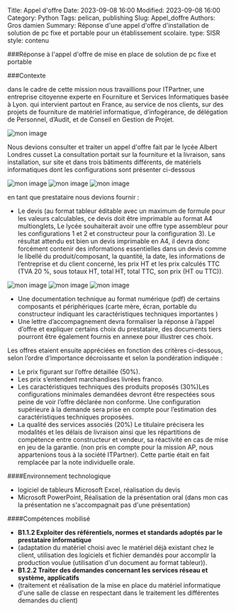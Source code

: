 Title: Appel d'offre
Date: 2023-09-08 16:00
Modified: 2023-09-08 16:00
Category: Python
Tags: pelican, publishing
Slug: Appel_doffre
Authors: Gros damien
Summary: Réponse d'une appel d'offre d'installation de solution de pc fixe et 		portable pour un établissement scolaire.
type: SISR
style: contenu


###Réponse à l'appel d'offre de mise en place de solution de pc fixe et portable

###Contexte

dans le cadre de cette mission nous travaillions pour ITPartner, une entreprise citoyenne experte en Fourniture et Services Informatiques basée à Lyon.
qui intervient partout en France, au service de nos clients, sur des projets de fourniture de matériel informatique,
d’infogérance, de délégation de Personnel, d’Audit, et de Conseil en Gestion de Projet.

![mon image](./themes/mon-theme-pelican/static/images/appel_doffre/logo_itparter.png)

Nous devions consulter et traiter un appel d'offre fait par le lycée Albert Londres cusset
La consultation portait sur la fourniture et la livraison, sans installation, sur site et
dans trois bâtiments différents, de matériels informatiques dont les configurations
sont présenter ci-dessous

![mon image](./themes/mon-theme-pelican/static/images/appel_doffre/capture_config_1.png) ![mon image](./themes/mon-theme-pelican/static/images/appel_doffre/capture_config_2.png)
![mon image](./themes/mon-theme-pelican/static/images/appel_doffre/capture_config_3.png)

en tant que prestataire nous devions fournir :

- Le devis (au format tableur éditable avec un maximum de formule pour les
valeurs calculables, ce devis doit être imprimable au format A4 multionglets,
Le lycée souhaiterait avoir une offre type assembleur pour les configurations
1 et 2 et constructeur pour la configuration 3). Le résultat attendu est bien un
devis imprimable en A4, il devra donc forcément contenir des informations
essentielles dans un devis comme le libellé du produit/composant, la
quantité, la date, les informations de l’entreprise et du client concerné, les
prix HT et les prix calculés TTC (TVA 20 %, sous totaux HT, total HT, total
TTC, son prix (HT ou TTC)).

![mon image](./themes/mon-theme-pelican/static/images/appel_doffre/capture_devis_1.png) ![mon image](./themes/mon-theme-pelican/static/images/appel_doffre/capture_devis_2.png)
![mon image](./themes/mon-theme-pelican/static/images/appel_doffre/capture_devis_3.png)

- Une documentation technique au format numérique (pdf) de certains
composants et périphériques (carte mère, écran, portable du constructeur
indiquant les caractéristiques techniques importantes )
- Une lettre d’accompagnement devra formaliser la réponse à l’appel d’offre et
expliquer certains choix du prestataire, des documents tiers pourront être également
fournis en annexe pour illustrer ces choix.

Les offres etaient ensuite appréciées en fonction des critères ci-dessous, selon l’ordre
d’importance décroissante et selon la pondération indiquée :

* Le prix figurant sur l’offre détaillée (50%).
* Les prix s’entendent marchandises livrées franco.
* Les caractéristiques techniques des produits proposés (30%)Les configurations minimales demandées devront être respectées sous peine de voir l’offre déclarée non conforme. Une configuration supérieure à la demande sera prise en compte pour l’estimation des caractéristiques techniques proposées.
* La qualité des services associés (20%)
Le titulaire précisera les modalités et les délais de livraison ainsi que les répartitions
de compétence entre constructeur et vendeur, sa réactivité en cas de mise en jeu de
la garantie. (non pris en compte pour la mission AP, nous appartenions tous à la
société ITPartner). Cette partie était en fait remplacée par la note individuelle orale.




####Environnement technologique
- logiciel de tableurs Microsoft Excel, réalisation du devis
- Microsoft PowerPoint, Réalisation de la présentation oral (dans mon cas la présentation ne s'accompagnait pas d'une présentation) 

####Compétences mobilisé

- **B1.1.2 Exploiter des référentiels, normes et standards adoptés par le prestataire informatique**
- (adaptation du matériel choisi avec le matériel déjà existant chez le client, utilisation des logiciels et fichier demandés pour accomplir la production voulue (utilisation d'un document au format tableur)).
- **B1.2.2 Traiter des demandes concernant les services réseau et système, applicatifs**
- (traitement et réalisation de la mise en place du matériel informatique d'une salle de classe en respectant dans le traitement les différentes demandes du client)